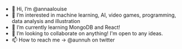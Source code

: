 - 👋 Hi, I’m @annaalouise
- 👀 I’m interested in machine learning, AI, video games, programming, data analysis and illustration
- 🌱 I’m currently learning MongoDB and React!
- 💞️ I’m looking to collaborate on anything! I'm open to any ideas.
- 📫 How to reach me -> @aunnuh on twitter

<!---
annaalouise/annaalouise is a ✨ special ✨ repository because its `README.md` (this file) appears on your GitHub profile.
You can click the Preview link to take a look at your changes.
--->
